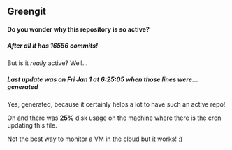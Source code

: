 ## Greengit

#### Do you wonder why this repository is so active?

##### After all it has 16556 commits!

But is it *really* active? Well...

##### Last update was on Fri Jan 1 at 6:25:05 when those lines were... generated

Yes, generated, because it certainly helps a lot to have such an active repo!

Oh and there was **25%** disk usage on the machine
where there is the cron updating this file.

Not the best way to monitor a VM in the cloud but it works! :)
